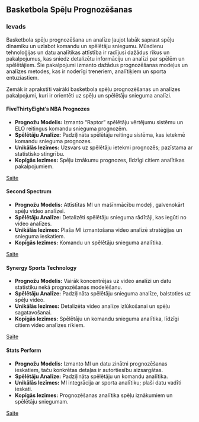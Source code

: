 ## Basketbola Spēļu Prognozēšanas
### Ievads
Basketbola spēļu prognozēšana un analīze ļaujot labāk saprast spēļu dinamiku un uzlabot komandu un spēlētāju sniegumu. Mūsdienu tehnoloģijas un datu analītikas attīstība ir radījusi dažādus rīkus un pakalpojumus, kas sniedz detalizētu informāciju un analīzi par spēlēm un spēlētājiem. Šie pakalpojumi izmanto dažādus prognozēšanas modeļus un analīzes metodes, kas ir noderīgi treneriem, analītiķiem un sporta entuziastiem.

Zemāk ir aprakstīti vairāki basketbola spēļu prognozēšanas un analīzes pakalpojumi, kuri ir orientēti uz spēļu un spēlētāju snieguma analīzi.

#### FiveThirtyEight’s NBA Prognozes
* <strong>Prognožu Modelis:</strong> Izmanto “Raptor” spēlētāju vērtējumu sistēmu un ELO reitingus komandu snieguma prognozēm.
* <strong>Spēlētāju Analīze:</strong> Padziļināta spēlētāju reitingu sistēma, kas ietekmē komandu snieguma prognozes.
* <strong>Unikālās Iezīmes:</strong> Uzsvars uz spēlētāju ietekmi prognozēs; pazīstama ar statistisko stingrību.
* <strong>Kopīgās Iezīmes:</strong> Spēļu iznākumu prognozes, līdzīgi citiem analītikas pakalpojumiem.

[Saite](https://projects.fivethirtyeight.com/2023-nba-predictions/)
  
#### Second Spectrum
* <strong>Prognožu Modelis:</strong> Attīstītas MI un mašīnmācību modeļi, galvenokārt spēļu video analīzei.
* <strong>Spēlētāju Analīze:</strong> Detalizēti spēlētāju snieguma rādītāji, kas iegūti no video analīzes.
* <strong>Unikālās Iezīmes:</strong> Plaša MI izmantošana video analīzē stratēģijas un snieguma ieskatiem.
* <strong>Kopīgās Iezīmes:</strong> Komandu un spēlētāju snieguma analītika.

[Saite](https://www.secondspectrum.com/index.html)

#### Synergy Sports Technology
* <strong>Prognožu Modelis:</strong> Vairāk koncentrējas uz video analīzi un datu statistiku nekā prognozēšanas modelēšanu.
* <strong>Spēlētāju Analīze:</strong> Padziļināta spēlētāju snieguma analīze, balstoties uz spēļu video.
* <strong>Unikālās Iezīmes:</strong> Detalizēta video analīze izlūkošanai un spēļu sagatavošanai.
* <strong>Kopīgās Iezīmes:</strong> Spēlētāju un komandu snieguma analītika, līdzīgi citiem video analīzes rīkiem.

[Saite](https://synergysports.com)

#### Stats Perform
* <strong>Prognožu Modelis:</strong> Izmanto MI un datu zinātni prognozēšanas ieskatiem, taču konkrētas detaļas ir autortiesību aizsargātas.
* <strong>Spēlētāju Analīze:</strong> Padziļināta spēlētāju un komandu analītika.
* <strong>Unikālās Iezīmes:</strong> MI integrācija ar sporta analītiku; plaši datu vadīti ieskati.
* <strong>Kopīgās Iezīmes:</strong> Prognozēšanas analītika spēļu iznākumiem un spēlētāju sniegumam.

[Saite](https://www.statsperform.com)
